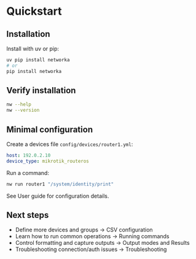 # Quickstart

## Installation

Install with uv or pip:

```bash
uv pip install networka
# or
pip install networka
```

## Verify installation

```bash
nw --help
nw --version
```

## Minimal configuration

Create a devices file `config/devices/router1.yml`:

```yaml
host: 192.0.2.10
device_type: mikrotik_routeros
```

Run a command:

```bash
nw run router1 "/system/identity/print"
```

See User guide for configuration details.

## Next steps

- Define more devices and groups → CSV configuration
- Learn how to run common operations → Running commands
- Control formatting and capture outputs → Output modes and Results
- Troubleshooting connection/auth issues → Troubleshooting
